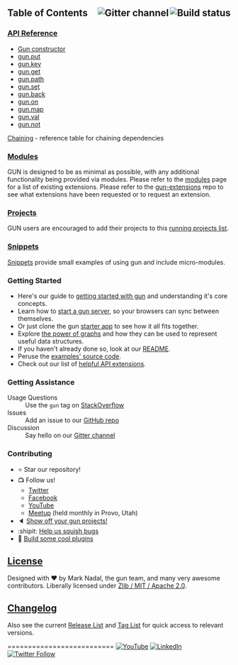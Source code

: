 

<h2>Table of Contents
<a href="https://travis-ci.org/amark/gun"><img align="right" alt="Build status" src="https://travis-ci.org/amark/gun.svg?branch=master" /></a>
<a href="https://gitter.im/amark/gun?utm_source=badge&utm_medium=badge&utm_campaign=pr-badge&utm_content=badge"><img align="right" alt="Gitter channel" src="https://badges.gitter.im/Join%20Chat.svg" /></a>
</h2>


### **[API Reference](API)**

 - [Gun constructor](API#Gun)
 - [gun.put](API#put)
 - [gun.key](API#key)
 - [gun.get](API#get)
 - [gun.path](API#path)
 - [gun.set](API#set)
 - [gun.back](API#back)
 - [gun.on](API#on)
 - [gun.map](API#map)
 - [gun.val](API#val)
 - [gun.not](API#not)

[Chaining](Chaining-(v0.3.x)) - reference table for chaining dependencies


### [Modules](Modules)
   GUN is designed to be as minimal as possible, with any additional functionality being provided via modules.  Please refer to the [modules](modules) page for a list of existing extensions. Please refer to the [gun-extensions](https://github.com/gundb/gun-extensions/issues) repo to see what extensions have been requested or to request an extension.

### [Projects](Projects)
   GUN users are encouraged to add their projects to this [running projects list](projects).


### [Snippets](Snippets-(v0.3.x))
   [Snippets](Snippets-(v0.3.x)) provide small examples of using gun and include micro-modules.

### Getting Started
 - Here's our guide to [getting started with gun](https://github.com/amark/gun/wiki/Getting-Started-(v0.3.x)) and understanding it's core concepts.
 - Learn how to [start a gun server](https://github.com/amark/gun/wiki/Running-a-GUN-Server-(v0.3.x)), so your browsers can sync between themselves.
 - Or just clone the gun [starter app](https://github.com/gundb/gun-starter-app) to see how it all fits together.
 - Explore [the power of graphs](https://github.com/amark/gun/wiki/Graphs) and how they can be used to represent useful data structures.
 - If you haven't already done so, look at our [README](../blob/master/README.md).
 - Peruse the [examples' source code](../blob/master/examples).
 - Check out our list of [helpful API extensions](snippets-(v0.3.x)).

### Getting Assistance

<dl>
  <dt>Usage Questions</dt>
  <dd>Use the <code>gun</code> tag on
    <a href="http://stackoverflow.com/questions/tagged/gun">StackOverflow</a>
  </dd>

  <dt>Issues</dt>
  <dd>Add an issue to our
    <a href="../issues">GitHub repo</a>
  </dd>

  <dt>Discussion</dt>
  <dd>Say hello on our
    <a href="https://gitter.im/amark/gun">Gitter channel</a>
  </dd>
</dl>

### Contributing

 - :star: Star our repository!
 - :tv: Follow us!
   - [Twitter](https://twitter.com/databasegun)
   - [Facebook](https://www.facebook.com/databasegun)
   - [YouTube](https://www.youtube.com/channel/UCQAtpf-zi9Pp4__2nToOM8g)
   - [Meetup](https://www.meetup.com/GUN-User-Group/) (held monthly in Provo, Utah)
 - :speaker: [Show off your gun projects!](projects)
 - :shipit: [Help us squish bugs](https://waffle.io/amark/gun)
 - :triangular_ruler: [Build some cool plugins](Building-Modules-for-Gun)

## [License](../blob/master/LICENSE.md)

Designed with ♥ by Mark Nadal, the gun team, and many very awesome contributors.  Liberally licensed under [Zlib / MIT / Apache 2.0](../blob/master/LICENSE.md).

## [Changelog](https://github.com/amark/gun/blob/develop/changelog.md#03)

Also see the current [Release List](../releases) and [Tag List](../tags) for quick access to relevant versions.

==========================
<a name="stay-up-to-date"></a>
[![YouTube](https://img.shields.io/badge/You-Tube-red.svg)](https://www.youtube.com/channel/UCQAtpf-zi9Pp4__2nToOM8g) [![LinkedIn](https://img.shields.io/badge/Linked-In-blue.svg)](https://www.linkedin.com/company/gun-inc) [![Twitter Follow](https://img.shields.io/twitter/follow/databasegun.svg?style=social)](https://twitter.com/databasegun)
